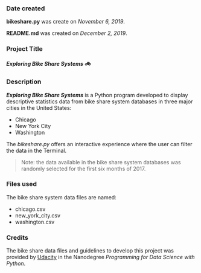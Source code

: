 ### Date created
**bikeshare.py** was create on *November 6, 2019*.

**README.md** was created on *December 2, 2019*.

### Project Title
##### Exploring Bike Share Systems :bike:

### Description
***Exploring Bike Share Systems*** is a Python program developed to display descriptive statistics data from bike share system databases in three major cities in the United States:
* Chicago
* New York City
* Washington

The *bikeshare.py* offers an interactive experience where the user can filter the data in the Terminal.

> Note: the data available in the bike share system databases was randomly selected for the first six months of 2017.

### Files used
The bike share system data files are named:
* chicago.csv
* new_york_city.csv
* washington.csv

### Credits
The bike share data files and guidelines to develop this project was provided by [Udacity](https://www.udacity.com/) in the Nanodegree *Programming for Data Science with Python*.
